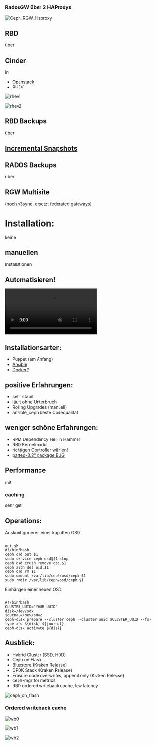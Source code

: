 ### RadosGW über 2 HAProxys


![Ceph_RGW_Haproxy](images/Ceph_RGW_Haproxy.svg)


##  RBD 
über 
## Cinder 
in 
* Openstack
* RHEV


![rhev1](images/cinder.png)


![rhev2](images/pools.png)


## RBD Backups
über
## [Incremental Snapshots](http://ceph.com/dev-notes/incremental-snapshots-with-rbd/)


## RADOS Backups
über 
## RGW Multisite
(noch s3sync, 
ersetzt federated gateways) 


# Installation:


keine 
## manuellen
Installationen
## Automatisieren!


<video class="stretch" data-autoplay src="videos/tom.mp4"></video>


## Installationsarten:

* Puppet (am Anfang)
* [Ansible](https://github.com/ceph/ceph-ansible)
* [Docker?](https://github.com/ceph/ceph-docker/tree/master/examples/kubernetes)


## positive Erfahrungen:

* sehr stabil <!-- .element class="fragment" -->
* läuft ohne Unterbruch <!-- .element class="fragment" -->
* Rolling Upgrades (manuell) <!-- .element class="fragment" -->
* ansible_ceph beste Codequalität <!-- .element class="fragment" -->


## weniger schöne Erfahrungen:

* RPM Dependency Hell in Hammer <!-- .element class="fragment" -->
* RBD Kernelmodul <!-- .element class="fragment" -->
* richtigen Controller wählen! <!-- .element class="fragment" -->
* [parted-3.2" package BUG](http://tracker.ceph.com/issues/15918) <!-- .element class="fragment" -->


## Performance
mit 
### caching
sehr gut


## Operations:


Auskonfigurieren einer kaputten OSD

<pre><code data-trim data-noescape>
out.sh
#!/bin/bash
ceph osd out $1
sudo service ceph-osd@$1 stop
ceph osd crush remove osd.$1
ceph auth del osd.$1
ceph osd rm $1
sudo umount /var/lib/ceph/osd/ceph-$1
sudo rmdir /var/lib/ceph/osd/ceph-$1
</code></pre>


Einhängen einer neuen OSD

<pre><code data-trim data-noescape>
#!/bin/bash
CLUSTER_UUID="YOUR UUID"
disk=/dev/sdx
journal=/dev/sda2
ceph-disk prepare --cluster ceph --cluster-uuid $CLUSTER_UUID --fs-type xfs ${disk} ${journal}
ceph-disk activate ${disk}
</code></pre>


## Ausblick:

* Hybrid Cluster (SSD, HDD) <!-- .element class="fragment" -->
* Ceph on Flash <!-- .element class="fragment" -->
* Bluestore (Kraken Release) <!-- .element class="fragment" -->
* DPDK Stack (Kraken Release) <!-- .element class="fragment" -->
* Erasure code overwrites, append only (Kraken Release) <!-- .element class="fragment" -->
* ceph-mgr for metrics <!-- .element class="fragment" -->
* RBD ordered writeback cache, low latency <!-- .element class="fragment" -->


![ceph_on_flash](images/ceph_on_flash.png)


### Ordered writeback cache


![wb0](images/wb0.png)


![wb1](images/wb1.png)


![wb2](images/wb2.png)